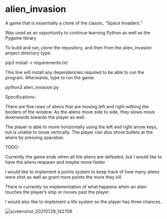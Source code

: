 # alien_invasion

A game that is essentially a clone of the classic, “Space Invaders.”

Was used as an opportunity to continue learning Python as well as the Pygame library

To build and run, clone the repository, and then from the alien_invasion project directory type:

pip3 install -r requirements.txt

This line will install any dependencies required to be able to run the program. Afterwards, type to run the game:

python3 alien_invasion.py

Specifications:

There are five rows of aliens that are moving left and right withing the borders of the window. As the aliens move side to side, they slows move downwards towards the player as well.

The player is able to move horizontally using the left and right arrow keys, but is unable to move vertically. The player can also shoot bullets at the aliens by pressing spacebar.

TODO:

Currently the game ends when all the aliens are defeated, but I would like to have the aliens respawn and maybe move faster.

I would like to implement a points system to keep track of how many aliens were shot as well as grant more points the more they kill.

There is currently no implementation of what happens when an alien touches the player’s ship or moves past the player.

I would also like to implement a life system so the player has three chances.

![screenshot_20210728_142706](https://user-images.githubusercontent.com/48459796/127277621-d0e7662e-6fa0-4a32-ba6e-7053a21e8f6b.png)
